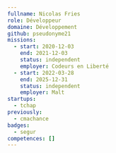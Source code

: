```yaml
---
fullname: Nicolas Fries
role: Développeur
domaine: Développement
github: pseudonyme21
missions:
  - start: 2020-12-03
    end: 2021-12-03
    status: independent
    employer: Codeurs en Liberté
  - start: 2022-03-28
    end: 2025-12-31
    status: independent
    employer: Malt
startups:
  - tchap
previously:
  - cmachance
badges:
  - segur
competences: []
---
```

